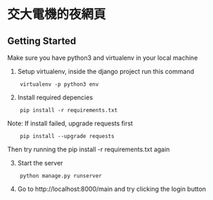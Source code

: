 # 交大電機的夜網頁


## Getting Started

Make sure you have python3 and virtualenv in your local machine

1. Setup virtualenv, inside the django project run this command
```
    virtualenv -p python3 env
``` 
2. Install required depencies
```
    pip install -r requirements.txt
```
Note: If install failed, upgrade requests first
```
    pip install --upgrade requests
```

Then try running the pip install -r requirements.txt again


3. Start the server
```
    python manage.py runserver
```
4. Go to http://localhost:8000/main and try clicking the login button